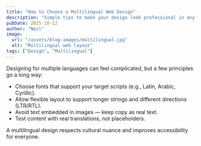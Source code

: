 ```yaml
---
title: "How to Choose a Multilingual Web Design"
description: "Simple tips to make your design look professional in any language."
pubDate: 2025-10-12
author: "Neil"
image:
  url: "/assets/blog-images/multilingual.jpg"
  alt: "Multilingual web layout"
tags: ["Design", "Multilingual"]
---
```


Designing for multiple languages can feel complicated, but a few principles go a long way:

- Choose fonts that support your target scripts (e.g., Latin, Arabic, Cyrillic).
- Allow flexible layout to support longer strings and different directions (LTR/RTL).
- Avoid text embedded in images — keep copy as real text.
- Test content with real translations, not placeholders.

A multilingual design respects cultural nuance and improves accessibility for everyone.
